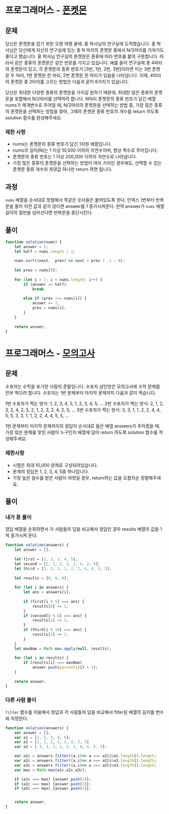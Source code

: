 # 프로그래머스 - [폰켓몬](https://programmers.co.kr/learn/courses/30/lessons/1845)

## 문제
당신은 폰켓몬을 잡기 위한 오랜 여행 끝에, 홍 박사님의 연구실에 도착했습니다. 홍 박사님은 당신에게 자신의 연구실에 있는 총 N 마리의 폰켓몬 중에서 N/2마리를 가져가도 좋다고 했습니다.
홍 박사님 연구실의 폰켓몬은 종류에 따라 번호를 붙여 구분합니다. 따라서 같은 종류의 폰켓몬은 같은 번호를 가지고 있습니다. 예를 들어 연구실에 총 4마리의 폰켓몬이 있고, 각 폰켓몬의 종류 번호가 [3번, 1번, 2번, 3번]이라면 이는 3번 폰켓몬 두 마리, 1번 폰켓몬 한 마리, 2번 폰켓몬 한 마리가 있음을 나타냅니다. 이때, 4마리의 폰켓몬 중 2마리를 고르는 방법은 다음과 같이 6가지가 있습니다.

당신은 최대한 다양한 종류의 폰켓몬을 가지길 원하기 때문에, 최대한 많은 종류의 폰켓몬을 포함해서 N/2마리를 선택하려 합니다. N마리 폰켓몬의 종류 번호가 담긴 배열 nums가 매개변수로 주어질 때, N/2마리의 폰켓몬을 선택하는 방법 중, 가장 많은 종류의 폰켓몬을 선택하는 방법을 찾아, 그때의 폰켓몬 종류 번호의 개수를 return 하도록 solution 함수를 완성해주세요.

### 제한 사항
- nums는 폰켓몬의 종류 번호가 담긴 1차원 배열입니다.
- nums의 길이(N)는 1 이상 10,000 이하의 자연수이며, 항상 짝수로 주어집니다.
- 폰켓몬의 종류 번호는 1 이상 200,000 이하의 자연수로 나타냅니다.
- 가장 많은 종류의 폰켓몬을 선택하는 방법이 여러 가지인 경우에도, 선택할 수 있는 폰켓몬 종류 개수의 최댓값 하나만 return 하면 됩니다.

## 과정
`nums` 배열을 순서대로 정렬해서 똑같은 숫자들은 붙어있도록 한다. 인덱스 1번부터 반복문을 돌아 이전 값과 같지 않다면 answer를 1 증가시켜준다. 만약 answer가 `nums` 배열 길이의 절반을 넘어선다면 반복문을 중단시킨다.

## 풀이
```javascript
function solution(nums) {
    let answer = 1;
    let half = nums.length / 2;
    
    nums.sort((next,  prev) => next < prev ? -1 : 0);
    
    let prev = nums[0];
    
    for (let i = 1; i < nums.length; i++) {
        if (answer >= half)
            break;
        
        else if (prev !== nums[i]) {
            answer += 1;
            prev = nums[i];
        }
    }
    
    return answer;
}
```

# 프로그래머스 - [모의고사](https://programmers.co.kr/learn/courses/30/lessons/42840)

## 문제
수포자는 수학을 포기한 사람의 준말입니다. 수포자 삼인방은 모의고사에 수학 문제를 전부 찍으려 합니다. 수포자는 1번 문제부터 마지막 문제까지 다음과 같이 찍습니다.

1번 수포자가 찍는 방식: 1, 2, 3, 4, 5, 1, 2, 3, 4, 5, ...
2번 수포자가 찍는 방식: 2, 1, 2, 3, 2, 4, 2, 5, 2, 1, 2, 3, 2, 4, 2, 5, ...
3번 수포자가 찍는 방식: 3, 3, 1, 1, 2, 2, 4, 4, 5, 5, 3, 3, 1, 1, 2, 2, 4, 4, 5, 5, ...

1번 문제부터 마지막 문제까지의 정답이 순서대로 들은 배열 answers가 주어졌을 때, 가장 많은 문제를 맞힌 사람이 누구인지 배열에 담아 return 하도록 solution 함수를 작성해주세요.

### 제한사항
- 시험은 최대 10,000 문제로 구성되어있습니다.
- 문제의 정답은 1, 2, 3, 4, 5중 하나입니다.
- 가장 높은 점수를 받은 사람이 여럿일 경우, return하는 값을 오름차순 정렬해주세요.

## 풀이
### 내가 푼 풀이
정답 배열을 순회하면서 각 사람들의 답을 비교해서 정답인 경우 results 배열의 값을 1씩 증가시켜 준다.

```javascript
function solution(answers) {
    let answer = [];
    
    let first = [1, 2, 3, 4, 5];
    let second = [2, 1, 2, 3, 2, 4, 2, 5];
    let third = [3, 3, 1, 1, 2, 2, 4, 4, 5, 5];
    
    let results = [0, 0, 0];
    
    for (let i in answers) {
        let ans = answers[i];
        
        if (first[i % 5] === ans) {
            results[0] += 1;
        }
        if (second[i % 8] === ans) {
            results[1] += 1;
        }
        if (third[i % 10] === ans) {
            results[2] += 1;
        }
    }
    let maxNum = Math.max.apply(null, results);
    
    for (let i in results) {
        if (results[i] === maxNum)
            answer.push(parseInt(i) + 1);
    }
    
    return answer;
}
```

### 다른 사람 풀이
`filter` 함수를 이용해서 정답과 각 사람들의 답을 비교해서 filter된 배열의 길이를 변수에 저장한다.
```javascript
function solution(answers) {
    var answer = [];
    var a1 = [1, 2, 3, 4, 5];
    var a2 = [2, 1, 2, 3, 2, 4, 2, 5]
    var a3 = [ 3, 3, 1, 1, 2, 2, 4, 4, 5, 5];

    var a1c = answers.filter((a,i)=> a === a1[i%a1.length]).length;
    var a2c = answers.filter((a,i)=> a === a2[i%a2.length]).length;
    var a3c = answers.filter((a,i)=> a === a3[i%a3.length]).length;
    var max = Math.max(a1c,a2c,a3c);

    if (a1c === max) {answer.push(1)};
    if (a2c === max) {answer.push(2)};
    if (a3c === max) {answer.push(3)};


    return answer;
}
```
